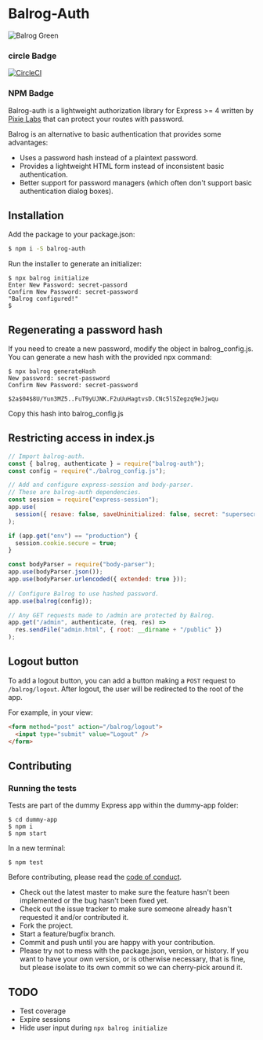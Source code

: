 # Balrog-Auth

![Balrog Green](https://user-images.githubusercontent.com/32128719/59428078-34cdda80-8dd4-11e9-8a5d-50712c075d24.png)

### circle Badge
[![CircleCI](https://circleci.com/gh/pixielabs/balrog-auth.svg?style=svg)](https://circleci.com/gh/pixielabs/balrog-auth)

### NPM Badge

Balrog-auth is a lightweight authorization library for Express >= 4 written by
[Pixie Labs](https://pixielabs.io) that can protect your routes with password.

Balrog is an alternative to basic authentication that provides some
advantages:

* Uses a password hash instead of a plaintext password.
* Provides a lightweight HTML form instead of inconsistent basic
  authentication.
* Better support for password managers (which often don't support basic
  authentication dialog boxes).

## Installation

Add the package to your package.json:

```bash
$ npm i -S balrog-auth
```

Run the installer to generate an initializer:

```shell
$ npx balrog initialize
Enter New Password: secret-passord
Confirm New Password: secret-password
"Balrog configured!"
$
```

## Regenerating a password hash

If you need to create a new password, modify the object in balrog_config.js.
You can generate a new hash with the provided npx command:

```
$ npx balrog generateHash
New password: secret-password
Confirm New Password: secret-password

$2a$04$8U/Yun3MZ5..FuT9yUJNK.F2uUuHagtvsD.CNc5lSZegzq9eJjwqu
```
Copy this hash into balrog_config.js

## Restricting access in index.js

```js
// Import balrog-auth.
const { balrog, authenticate } = require("balrog-auth");
const config = require("./balrog_config.js");

// Add and configure express-session and body-parser.
// These are balrog-auth dependencies.
const session = require("express-session");
app.use(
  session({ resave: false, saveUninitialized: false, secret: "supersecret" })
);

if (app.get("env") == "production") {
  session.cookie.secure = true;
}

const bodyParser = require("body-parser");
app.use(bodyParser.json());
app.use(bodyParser.urlencoded({ extended: true }));
 
// Configure Balrog to use hashed password.
app.use(balrog(config));

// Any GET requests made to /admin are protected by Balrog.
app.get("/admin", authenticate, (req, res) =>
  res.sendFile("admin.html", { root: __dirname + "/public" })
);
```

## Logout button

To add a logout button, you can add a button making a `POST` request to `/balrog/logout`. After logout, the user will be redirected to the root of the app.

For example, in your view:

```html
<form method="post" action="/balrog/logout">
  <input type="submit" value="Logout" />
</form>
```


## Contributing

### Running the tests

Tests are part of the dummy Express app within the dummy-app folder:

```
$ cd dummy-app
$ npm i
$ npm start
```
In a new terminal: 
```
$ npm test
```

Before contributing, please read the [code of conduct](CODE_OF_CONDUCT.md).
- Check out the latest master to make sure the feature hasn't been implemented
  or the bug hasn't been fixed yet.
- Check out the issue tracker to make sure someone already hasn't requested it
  and/or contributed it.
- Fork the project.
- Start a feature/bugfix branch.
- Commit and push until you are happy with your contribution.
- Please try not to mess with the package.json, version, or history. If you
  want to have your own version, or is otherwise necessary, that is fine, but
  please isolate to its own commit so we can cherry-pick around it.


## TODO

 * Test coverage
 * Expire sessions
 * Hide user input during `npx balrog initialize`
